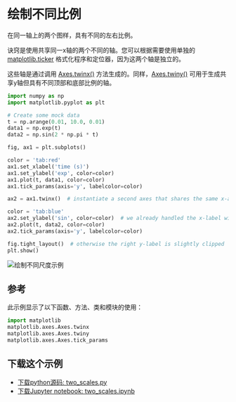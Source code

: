 # 绘制不同比例

在同一轴上的两个图样，具有不同的左右比例。

诀窍是使用共享同一x轴的两个不同的轴。您可以根据需要使用单独的 [matplotlib.ticker](https://matplotlib.org/api/ticker_api.html#module-matplotlib.ticker) 格式化程序和定位器，因为这两个轴是独立的。

这些轴是通过调用 [Axes.twinx()](https://matplotlib.org/api/_as_gen/matplotlib.axes.Axes.twinx.html#matplotlib.axes.Axes.twinx) 方法生成的。同样，[Axes.twiny()](https://matplotlib.org/api/_as_gen/matplotlib.axes.Axes.twiny.html#matplotlib.axes.Axes.twiny) 可用于生成共享y轴但具有不同顶部和底部比例的轴。

```python
import numpy as np
import matplotlib.pyplot as plt

# Create some mock data
t = np.arange(0.01, 10.0, 0.01)
data1 = np.exp(t)
data2 = np.sin(2 * np.pi * t)

fig, ax1 = plt.subplots()

color = 'tab:red'
ax1.set_xlabel('time (s)')
ax1.set_ylabel('exp', color=color)
ax1.plot(t, data1, color=color)
ax1.tick_params(axis='y', labelcolor=color)

ax2 = ax1.twinx()  # instantiate a second axes that shares the same x-axis

color = 'tab:blue'
ax2.set_ylabel('sin', color=color)  # we already handled the x-label with ax1
ax2.plot(t, data2, color=color)
ax2.tick_params(axis='y', labelcolor=color)

fig.tight_layout()  # otherwise the right y-label is slightly clipped
plt.show()
```

![绘制不同尺度示例](https://matplotlib.org/_images/sphx_glr_two_scales_001.png)

## 参考

此示例显示了以下函数、方法、类和模块的使用：

```python
import matplotlib
matplotlib.axes.Axes.twinx
matplotlib.axes.Axes.twiny
matplotlib.axes.Axes.tick_params
```

## 下载这个示例
            
- [下载python源码: two_scales.py](https://matplotlib.org/_downloads/two_scales.py)
- [下载Jupyter notebook: two_scales.ipynb](https://matplotlib.org/_downloads/two_scales.ipynb)